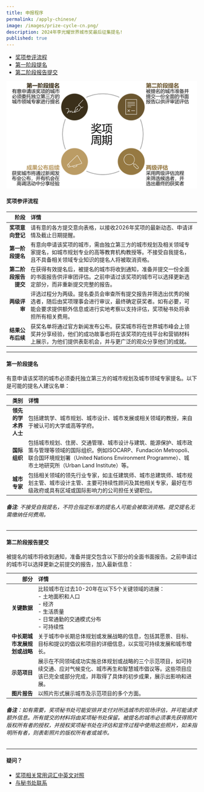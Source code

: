 ```yaml
---
title: 申报程序
permalink: /apply-chinese/
image: /images/prize-cycle-cn.png/
description: 2024年李光耀世界城市奖最后征集提名!
published: true
---
```


- [奖项参评流程](#奖项参评流程) 
- [第一阶段提名](#第一阶段提名)
- [第二阶段报告提交](#第二阶段报告提交) 

![奖项周期](/images/prize-cycle-cn.png)

#### **奖项参评流程**

| 阶段 | 详情 |
|---:|:---|
| **奖项意向登记** | 请有意的各方提交意向表格，以接收2026年奖项的最新动态、申请详情及截止日期提醒。 |
| **第一阶段提名** | 有意向申请该奖项的城市，需由独立第三方的城市规划及相关领域专家提名，如城市规划专业的高等教育机构教授等。不接受自我提名，且不具备相关领域专业知识的提名人将被取消资格。 |
| **第二阶段报告提交** | 在获得有效提名后，被提名的城市将收到通知，准备并提交一份全面的书面报告供评审团评估。之前申请过该奖项的城市可以选择更新选定部分，而非重新提交完整的报告。 |
| **两级评审** | 评选过程分为两级。提名委员会审查所有提交报告并筛选出优秀的候选者，随后由奖项理事会进行审议，最终确定获奖者。如有必要，可能会要求提供额外信息或进行实地考察以支持评估，奖项秘书处将承担所有相关费用。 |
| **结果公布后续** | 获奖名单将通过官方新闻发布公布。获奖城市将在世界城市峰会上领奖并分享经验，他们的成功故事也将在该奖项的在线平台和营销材料上展示，为他们提供表彰机会，并与更广泛的观众分享他们的成就。 |

---

#### **第一阶段提名**

有意申请该奖项的城市必须委托独立第三方的城市规划及城市领域专家提名。以下是可能的提名人建议名单：

| 类别 | 详情 |
|---:|:---|
| **领先的学术界人士** |  包括建筑学、城市规划、城市设计、城市发展或相关领域的教授，来自于被认可的大学或高等学府。 |
| **国际组织** |  包括城市规划、住房、交通管理、城市设计与建筑、能源保护、城市政策与管理等领域的国际组织。例如ISOCARP、Fundación Metropoli、联合国环境规划署（United Nations Environment Programme）、城市土地研究所（Urban Land Institute）等。 |
| **城市专家** |  包括相关领域的领先行业专家，如主任建筑师、城市总建筑师、城市规划主管、城市设计主管、主要可持续性顾问及其他相关专家，最好在市级政府或具有区域或国际影响力的公司担任关键职位。 |

###### **备注**: 不接受自我提名，不符合指定标准的提名人可能会被取消资格。提交提名无需缴纳任何费用。

---

#### **第二阶段报告提交**

被提名的城市将收到通知，准备并提交包含以下部分的全面书面报告。之前申请过的城市可以选择更新之前提交的报告，加入最新信息：

| 部分 | 详情 |
|---:|:---|
| **关键数据** | 比较城市在过去10-20年在以下5个关键领域的进展：<br> - 土地面积和人口 <br> - 经济 <br> - 生活质量 <br> - 日常通勤的交通模式分布 <br> - 可持续性 |
| **中长期城市发展规划或战略** | 关于城市中长期总体规划或发展战略的信息，包括其愿景、目标、目标和提议的倡议和项目的详细信息，以实现可持续发展和城市增长。|
| **示范项目** | 展示在不同领域成功实施总体规划或战略的三个示范项目，如可持续交通、应对气候变化、城市再生和智慧城市倡议等。这些项目应该已完全或部分完成，并取得了具体的初步成果，展示出影响和进展。|
| **图片报告** | 以照片形式展示城市及示范项目的多个方面。|

###### **备注**：如有需要，奖项秘书处可能安排并支付对所选城市的现场评估，并可能请求额外信息。所有提交的材料将由奖项秘书处保留。被提名的城市必须事先获得照片版权所有者的授权，并授权奖项秘书处在评估和宣传过程中使用这些照片，如未指明所有者，则表彰照片的版权所有者或城市。

---

#### **疑问？**

- [奖项相关常用词汇中英文对照](/glossary-chinese/)
- [与秘书处联系](/feedback-chinese/)

